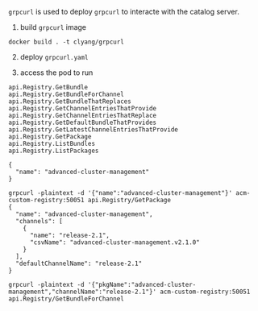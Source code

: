 `grpcurl` is used to deploy `grpcurl` to interacte with the catalog server.

1. build `grpcurl` image

```
docker build . -t clyang/grpcurl
```

2. deploy `grpcurl.yaml`

3. access the pod to run

```grpcurl -plaintext acm-custom-registry:50051 list api.Registry
api.Registry.GetBundle
api.Registry.GetBundleForChannel
api.Registry.GetBundleThatReplaces
api.Registry.GetChannelEntriesThatProvide
api.Registry.GetChannelEntriesThatReplace
api.Registry.GetDefaultBundleThatProvides
api.Registry.GetLatestChannelEntriesThatProvide
api.Registry.GetPackage
api.Registry.ListBundles
api.Registry.ListPackages
```

```grpcurl -plaintext acm-custom-registry:50051  api.Registry/ListPackages
{
  "name": "advanced-cluster-management"
}
```

```
grpcurl -plaintext -d '{"name":"advanced-cluster-management"}' acm-custom-registry:50051 api.Registry/GetPackage
{
  "name": "advanced-cluster-management",
  "channels": [
    {
      "name": "release-2.1",
      "csvName": "advanced-cluster-management.v2.1.0"
    }
  ],
  "defaultChannelName": "release-2.1"
}
```

```
grpcurl -plaintext -d '{"pkgName":"advanced-cluster-management","channelName":"release-2.1"}' acm-custom-registry:50051 api.Registry/GetBundleForChannel
```
